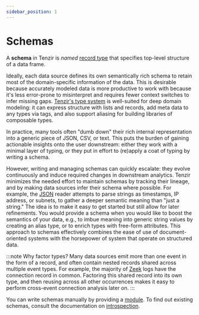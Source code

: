 ```yaml
---
sidebar_position: 1
---
```


# Schemas

A **schema** in Tenzir is *named* [record type](type-system.md) that specifies
top-level structure of a data frame.

Ideally, each data source defines its own semantically rich schema to retain
most of the domain-specific information of the data. This is desirable because
accurately modeled data is more productive to work with because it's less
error-prone to misinterpret and requires fewer context switches to infer missing
gaps. [Tenzir's type system](type-system.md) is well-suited for deep domain
modeling: it can express structure with lists and records, add meta data to any
types via tags, and also support aliasing for building libraries of composable
types.

In practice, many tools often "dumb down" their rich internal representation
into a generic piece of JSON, CSV, or text. This puts the burden of gaining
actionable insights onto the user downstream: either they work with a minimal
layer of typing, or they put in effort to (re)apply a coat of typing by writing
a schema.

However, writing and managing schemas can quickly escalate: they evolve
continuously and induce required changes in downstream analytics. Tenzir
minimizes the needed effort to maintain schemas by tracking their lineage, and
by making data sources infer their schema where possible. For example, the
[JSON](../formats/json.md) reader attempts to parse strings as timestamps, IP
address, or subnets, to gather a deeper semantic meaning than "just a string."
The idea is to make it easy to get started but still allow for later
refinements. You would provide a schema when you would like to boost the
semantics of your data, e.g., to imbue meaning into generic string values by
creating an alias type, or to enrich types with free-form attributes. This
approach to schemas effectively combines the ease of use of document-oriented
systems with the horsepower of system that operate on structured data.

:::note Why factor types?
Many data sources emit more than one event in the form of a record, and often
contain nested records shared across multiple event types. For example, the
majority of [Zeek](../formats/zeek-tsv.md) logs have the connection record in
common. Factoring this shared record into its own type, and then reusing across
all other occurrences makes it easy to perform cross-event connection analysis
later on.
:::

You can write schemas manually by providing a [module](modules.md). To find out
existing schemas, consult the documentation on
[introspection](../use/introspect/README.md).
